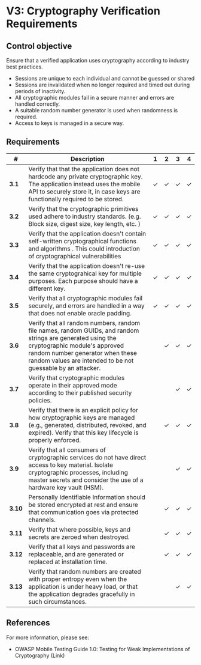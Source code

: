 # V3: Cryptography Verification Requirements

## Control objective

Ensure that a verified application uses cryptography according to industry best practices.

- Sessions are unique to each individual and cannot be guessed or shared
- Sessions are invalidated when no longer required and timed out during periods of inactivity.
- All cryptographic modules fail in a secure manner and errors are handled correctly.
- A suitable random number generator is used when randomness is required.
- Access to keys is managed in a secure way.

## Requirements

| # | Description | 1 | 2 | 3 | 4 |
| --- | --- | --- | --- | --- | --- |
| **3.1** | Verify that that the application does not hardcode any private cryptographic key. The application instead uses the mobile API to securely store it, in case keys are functionally required to be stored.| ✓ | ✓ | ✓ | ✓ |
| **3.2** | Verify that the cryptographic primitives used adhere to industry standards. (e.g. Block size, digest size, key length, etc. )| ✓ | ✓ | ✓ | ✓ |
| **3.3** | Verify that the application doesn't contain self-written cryptographical functions and algorithms . This could introduction of cryptographical vulnerabilities | ✓ | ✓ | ✓ | ✓ |
| **3.4** | Verify that the application doesn't re-use the same cryptograhical key for multiple purposes. Each purpose should have a different key. | ✓ | ✓ | ✓ | ✓ |
| **3.5** | Verify that all cryptographic modules fail securely, and errors are handled in a way that does not enable oracle padding. | ✓ | ✓ | ✓ |  ✓ |
| **3.6** | Verify that all random numbers, random file names, random GUIDs, and random strings are generated using the cryptographic module's approved random number generator when these random values are intended to be not guessable by an attacker. |   | ✓ | ✓ | ✓ |
| **3.7** | Verify that cryptographic modules operate in their approved mode according to their published security policies. |   |   | ✓ | ✓ |
| **3.8** | Verify that there is an explicit policy for how cryptographic keys are managed (e.g., generated, distributed, revoked, and expired). Verify that this key lifecycle is properly enforced. |   | ✓ | ✓ | ✓ |
| **3.9** | Verify that all consumers of cryptographic services do not have direct access to key material. Isolate cryptographic processes, including master secrets and consider the use of a hardware key vault (HSM). |   |   | ✓ | ✓ |
| **3.10** | Personally Identifiable Information should be stored encrypted at rest and ensure that communication goes via protected channels. |   | ✓ | ✓ | ✓ |
| **3.11** | Verify that where possible, keys and secrets are zeroed when destroyed. |   | ✓ | ✓ | ✓ |
| **3.12** | Verify that all keys and passwords are replaceable, and are generated or replaced at installation time. |   | ✓ | ✓ | ✓ |
| **3.13** | Verify that random numbers are created with proper entropy even when the application is under heavy load, or that the application degrades gracefully in such circumstances. |   |   | ✓ | ✓ |


## References

For more information, please see:

- OWASP Mobile Testing Guide 1.0: Testing for Weak Implementations of Cryptography
(Link)

